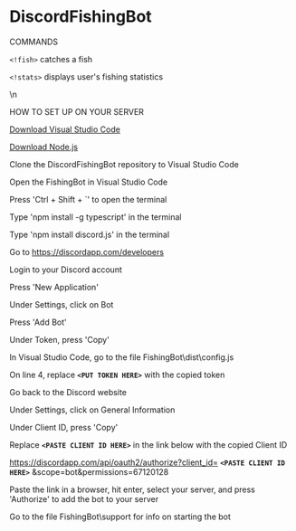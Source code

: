﻿# DiscordFishingBot
 
COMMANDS

`<!fish>` catches a fish

`<!stats>` displays user's fishing statistics

\n
 
HOW TO SET UP ON YOUR SERVER

[Download Visual Studio Code](https://code.visualstudio.com/)

[Download Node.js](https://nodejs.org/en/)

Clone the DiscordFishingBot repository to Visual Studio Code

Open the FishingBot in Visual Studio Code

Press 'Ctrl + Shift + \`' to open the terminal

Type 'npm install -g typescript' in the terminal

Type 'npm install discord.js' in the terminal

Go to https://discordapp.com/developers

Login to your Discord account

Press 'New Application'

Under Settings, click on Bot

Press 'Add Bot'

Under Token, press 'Copy'

In Visual Studio Code, go to the file FishingBot\dist\config.js

On line 4, replace **`<PUT TOKEN HERE>`** with the copied token
  
Go back to the Discord website

Under Settings, click on General Information

Under Client ID, press 'Copy'

Replace **`<PASTE CLIENT ID HERE>`** in the link below with the copied Client ID
  
https://discordapp.com/api/oauth2/authorize?client_id= **`<PASTE CLIENT ID HERE>`** &scope=bot&permissions=67120128
  
Paste the link in a browser, hit enter, select your server, and press 'Authorize' to add the bot to your server

Go to the file FishingBot\support for info on starting the bot
